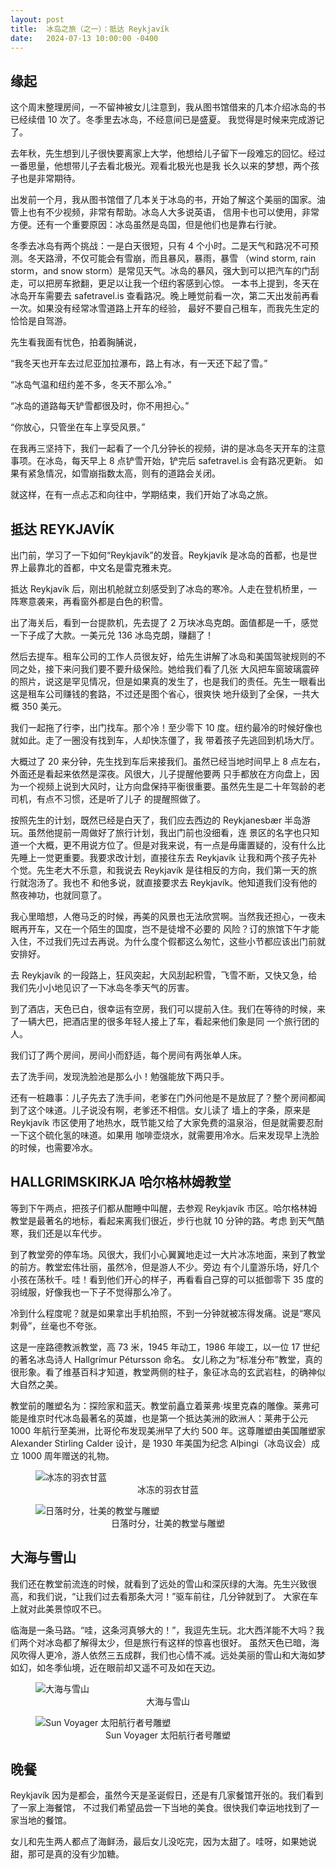```yaml
---
layout: post
title:  冰岛之旅（之一）：抵达 Reykjavík
date:   2024-07-13 10:00:00 -0400
---
```


## 缘起

这个周末整理房间，一不留神被女儿注意到，我从图书馆借来的几本介绍冰岛的书已经续借 10 次了。冬季里去冰岛，不经意间已是盛夏。
我觉得是时候来完成游记了。

去年秋，先生想到儿子很快要离家上大学，他想给儿子留下一段难忘的回忆。经过一番思量，他想带儿子去看北极光。观看北极光也是我
长久以来的梦想，两个孩子也是非常期待。

出发前一个月，我从图书馆借了几本关于冰岛的书，开始了解这个美丽的国家。油管上也有不少视频，非常有帮助。冰岛人大多说英语，
信用卡也可以使用，非常方便。还有一个重要原因：冰岛虽然是岛国，但是他们也是靠右行驶。

冬季去冰岛有两个挑战：一是白天很短，只有 4 个小时。二是天气和路况不可预测。冬天路滑，不仅可能会有雪崩，而且暴风，暴雨，暴雪
（wind storm, rain storm，and snow storm）是常见天气。冰岛的暴风，强大到可以把汽车的门刮走，可以把房车掀翻，更足以让我一个纽约客感到心惊。
一本书上提到，冬天在冰岛开车需要去 safetravel.is 查看路况。晚上睡觉前看一次，第二天出发前再看一次。如果没有经常冰雪道路上开车的经验，
最好不要自己租车，而我先生定的恰恰是自驾游。

先生看我面有忧色，拍着胸脯说，

“我冬天也开车去过尼亚加拉瀑布，路上有冰，有一天还下起了雪。”

“冰岛气温和纽约差不多，冬天不那么冷。”

“冰岛的道路每天铲雪都很及时，你不用担心。”

“你放心，只管坐在车上享受风景。”

在我再三坚持下，我们一起看了一个几分钟长的视频，讲的是冰岛冬天开车的注意事项。在冰岛，每天早上 8 点铲雪开始，铲完后 safetravel.is 
会有路况更新。 如果有紧急情况，如雪崩指数太高，则有的道路会关闭。

就这样，在有一点忐忑和向往中，学期结束，我们开始了冰岛之旅。

## 抵达 REYKJAVÍK

出门前，学习了一下如何“Reykjavík”的发音。Reykjavík 是冰岛的首都，也是世界上最靠北的首都，中文名是雷克雅未克。

抵达 Reykjavík 后，刚出机舱就立刻感受到了冰岛的寒冷。人走在登机桥里，一阵寒意袭来，再看窗外都是白色的积雪。

出了海关后，看到一台提款机，先去提了 2 万块冰岛克朗。面值都是一千，感觉一下子成了大款。一美元兑 136 冰岛克朗，赚翻了！

然后去提车。租车公司的工作人员很友好，给先生讲解了冰岛和美国驾驶规则的不同之处，接下来问我们要不要升级保险。她给我们看了几张
大风把车窗玻璃震碎的照片，说这是罕见情况，但是如果真的发生了，也是我们的责任。先生一眼看出这是租车公司赚钱的套路，不过还是图个省心，很爽快
地升级到了全保，一共大概 350 美元。

我们一起拖了行李，出门找车。那个冷！至少零下 10 度。纽约最冷的时候好像也就如此。走了一圈没有找到车，人却快冻僵了，我
带着孩子先逃回到机场大厅。

大概过了 20 来分钟，先生找到车后来接我们。虽然已经当地时间早上 8 点左右，外面还是看起来依然是深夜。风很大，儿子提醒他要两
只手都放在方向盘上，因为一个视频上说到大风时，让方向盘保持平衡很重要。虽然先生是二十年驾龄的老司机，有点不习惯，还是听了儿子
的提醒照做了。

按照先生的计划，既然已经是白天了，我们应去西边的 Reykjanesbær 半岛游玩。虽然他提前一周做好了旅行计划，我出门前也没细看，连
景区的名字也只知道一个大概，更不用说方位了。但是对我来说，有一点是毋庸置疑的，没有什么比先睡上一觉更重要。我要求改计划，直接往东去
Reykjavík 让我和两个孩子先补个觉。先生老大不乐意，和我说去 Reykjavík 是往相反的方向，我们第一天的旅行就泡汤了。我也不
和他多说，就直接要求去 Reykjavík。他知道我们没有他的熬夜神功，也就同意了。

我心里暗想，人倦马乏的时候，再美的风景也无法欣赏啊。当然我还担心，一夜未眠再开车，又在一个陌生的国度，岂不是徒增不必要的
风险？订的旅馆下午才能入住，不过我们先过去再说。为什么度个假都这么匆忙，这些小节都应该出门前就安排好。

去 Reykjavík 的一段路上，狂风突起，大风刮起积雪，飞雪不断，又快又急，给我们先小小地见识了一下冰岛冬季天气的厉害。

到了酒店，天色已白，很幸运有空房，我们可以提前入住。我们在等待的时候，来了一辆大巴，把酒店里的很多年轻人接上了车，看起来他们象是同
一个旅行团的人。

我们订了两个房间，房间小而舒适，每个房间有两张单人床。

去了洗手间，发现洗脸池是那么小！勉强能放下两只手。

还有一桩趣事：儿子先去了洗手间，老爹在门外问他是不是放屁了？整个房间都闻到了这个味道。儿子说没有啊，老爹还不相信。女儿读了
墙上的字条，原来是 Reykjavík 市区使用了地热水，既节能又给了大家免费的温泉浴，但是就需要忍耐一下这个硫化氢的味道。如果用
咖啡壶烧水，就需要用冷水。后来发现早上洗脸的时候，也需要冷水。

## HALLGRIMSKIRKJA 哈尔格林姆教堂

等到下午两点，把孩子们都从酣睡中叫醒，去参观 Reykjavík 市区。哈尔格林姆教堂是最著名的地标，看起来离我们很近，步行也就 10 分钟的路。考虑
到天气酷寒，我们还是以车代步。

到了教堂旁的停车场。风很大，我们小心翼翼地走过一大片冰冻地面，来到了教堂的前方。教堂宏伟壮丽，虽然冷，但是游人不少。旁边
有个儿童游乐场，好几个小孩在荡秋千。哇！看到他们开心的样子，再看看自己穿的可以抵御零下 35 度的羽绒服，好像我也一下子不觉得那么冷了。

冷到什么程度呢？就是如果拿出手机拍照，不到一分钟就被冻得发痛。说是“寒风刺骨”，丝毫也不夸张。

这是一座路德教派教堂，高 73 米，1945 年动工，1986 年竣工，以一位 17 世纪的著名冰岛诗人 Hallgrímur Pétursson 命名。
女儿称之为“标准分布”教堂，真的很形象。看了维基百科才知道，教堂两侧的柱子，象征冰岛的玄武岩柱，的确神似大自然之美。

教堂前的雕塑名为：探险家和蓝天。教堂前矗立着莱弗·埃里克森的雕像。莱弗可能是维京时代冰岛最著名的英雄，也是第一个抵达美洲的欧洲人：莱弗于公元
1000 年航行至美洲，比哥伦布发现美洲早了大约 500 年。这尊雕塑由美国雕塑家 Alexander Stirling Calder 设计，是 1930 年美国为纪念 
Alþingi（冰岛议会）成立 1000 周年赠送的礼物。

<figure>
  <img src="../../../assets/images/Iceland-Day1/Brassica-Oleracea.jpg" alt="冰冻的羽衣甘蓝"/>
  <center><figcaption>冰冻的羽衣甘蓝</figcaption></center>
</figure>

<figure>
  <img src="../../../assets/images/Iceland-Day1/Hallgrímskirkja.jpg" alt="日落时分，壮美的教堂与雕塑"/>
  <center><figcaption>日落时分，壮美的教堂与雕塑</figcaption></center>
</figure>


## 大海与雪山

我们还在教堂前流连的时候，就看到了远处的雪山和深灰绿的大海。先生兴致很高，和我们说，“让我们过去看那条大河！”驱车前往，几分钟就到了。
大家在车上就对此美景惊叹不已。

临海是一条马路。“哇，这条河真够大的！”，我逗先生玩。北大西洋能不大吗？我们两个对冰岛都了解得太少，但是旅行有这样的惊喜也很好。
虽然天色已暗，海风吹得人更冷，游人依然三五成群，我们也心情不减。远处美丽的雪山和大海如梦如幻，如冬季仙境，近在眼前却又遥不可及如在天边。

<figure>
  <img src="../../../assets/images/Iceland-Day1/Sunset-On-Reykyavik.jpg" alt="大海与雪山"/>
  <center><figcaption>大海与雪山</figcaption></center>
</figure>

<figure>
  <img src="../../../assets/images/Iceland-Day1/Sun-Voyager.jpg" alt="Sun Voyager 太阳航行者号雕塑"/>
  <center><figcaption>Sun Voyager 太阳航行者号雕塑</figcaption></center>
</figure>

## 晚餐

Reykjavík 因为是都会，虽然今天是圣诞假日，还是有几家餐馆开张的。我们看到了一家上海餐馆，
不过我们希望品尝一下当地的美食。很快我们幸运地找到了一家当地的餐馆。

女儿和先生两人都点了海鲜汤，最后女儿没吃完，因为太甜了。哇呀，如果她说甜，那可是真的没有少加糖。

